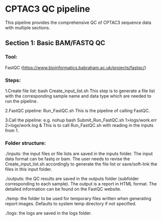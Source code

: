 # CPTAC3 QC pipeline

This pipeline provides the comprehensive QC of CPTAC3 sequence data with multiple sections.

## Section 1: Basic BAM/FASTQ QC

### Tool: 
FastQC (https://www.bioinformatics.babraham.ac.uk/projects/fastqc/)

### Steps:
 1.Create file list: bash Create_input_list.sh
 This step is to generate a file list with the corresponding sample name and data type which are needed to run the pipeline.

 2.FastQC pipeline: Run_FastQC.sh
 This is the pipeline of calling FastQC.

 3.Call the pipeline: e.g. nohup bash Submit_Run_FastQC.sh 1>logs/work.err 2>logs/work.log &
 This is to call Run_FastQC.sh with reading in the inputs from 1.

### Folder structure:
./inputs: the input files or file lists are saved in the inputs folder. The input data format can be fastq or bam. The user needs to revise the Create_input_list.sh accordingly to generate the file list or save/soft-link the files in this input folder. 

./outputs: the QC results are saved in the outputs folder (subfolder corresponding to each sample). The output is a report in HTML format. The detailed information can be found on the FastQC website.

./temp: the folder to be used for temporary files written when generating report images. Defaults to system temp directory if not specified.

./logs: the logs are saved in the logs folder.
